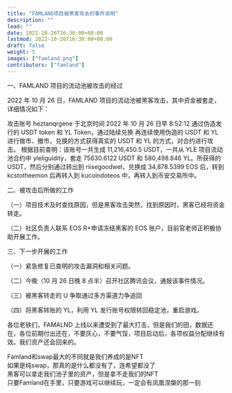 ```yaml
---
title: "FAMLAND项目被黑客攻击的事件说明"
description: ""
lead: ""
date: 2022-10-26T16:30:00+08:00
lastmod: 2022-10-26T16:30:00+08:00
draft: false
weight: 5
images: ["famland.png"]
contributors: ["famland"]
---
```


一、FAMLAND 项目的流动池被攻击的经过  

2022 年 10 月 26 日，FAMLAND 项目的流动池被黑客攻击，其中资金被套走，详细情况如下：  

攻击账号 heztanqrgene 于北京时间 2022 年 10 月 26 日早 8:52:12 通过伪造发行的 USDT token 和 YL Token，通过陆续兑换 再连续使用伪造的 USDT 和 YL 进行做市、撤市，兑换的方式获得真实的 USDT 和 YL 的方式，对合约进行攻击。
根据目前查明：该账号一共生成 11,216,450.5 USDT，一共从 YLE 项目流动池合约中 yleliguidity，套走 75630.6122 USDT 和 580,498.846 YL。所获得的 USDT，然后分别通过转出到 riisegoodwel，兑换成 34,878.5399 EOS 后，转到 kcstotheemon 后再转入到 kucoindoteos 中，再转入到币安交易所中。  


二、被攻击后所做的工作  

（一）项目技术及时查找原因，但是黑客攻击突然，找到原因时，黑客已经将资金转走。  

（二）社区负责人联系 EOS R+申请冻结黑客的 EOS 账户，目前官老师正积极协助开展工作。  


三、下一步开展的工作  

（一）紧急修复已查明的攻击漏洞和相关问题。  

（二）今晚（10 月 26 日晚 8 点半）召开社区腾讯会议，通报该事件情况。  

（三）被黑客转走的 U 争取通过多方渠道力争追回  

（四）将黑客转账的 YL，利用 YL 发行账号权限转回稳定池，重启游戏。  


各位老铁们，FAMALND 上线以来遭受到了最大打击，但是我们的田，数据还在，各位前期付出还在，不要灰心，不要气馁，项目启动后，各项权益分配继续有效。我们资产还会回来的。  

Famland和swap最大的不同就是我们养成的是NFT  
如果是纯swap，那真的是什么都没有了，连希望都没了  
黑客可以拿走我们池子里的资产，但是拿不走我们的NFT  
只要Famland在手里，只要游戏可以继续玩，一定会有凤凰涅槃的那一刻  

